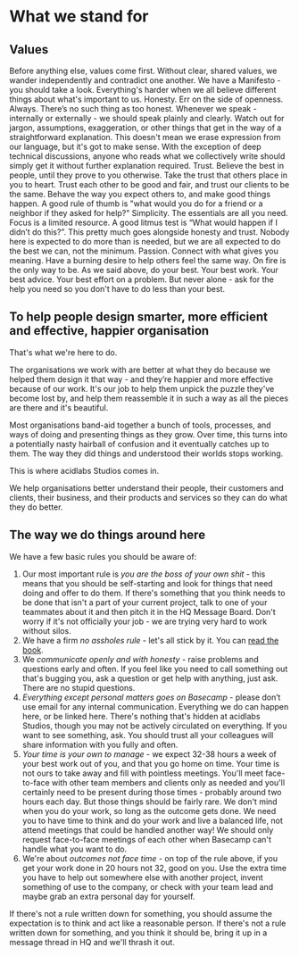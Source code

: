 # What we stand for
## Values
Before anything else, values come first. Without clear, shared values, we wander independently and contradict one another. We have a Manifesto - you should take a look. Everything's harder when we all believe different things about what's important to us.
Honesty. Err on the side of openness. Always. There’s no such thing as too honest. Whenever we speak - internally or externally - we should speak plainly and clearly. Watch out for jargon, assumptions, exaggeration, or other things that get in the way of a straightforward explanation. This doesn't mean we erase expression from our language, but it's got to make sense. With the exception of deep technical discussions, anyone who reads what we collectively write should simply get it without further explanation required.
Trust. Believe the best in people, until they prove to you otherwise. Take the trust that others place in you to heart. Trust each other to be good and fair, and trust our clients to be the same. Behave the way you expect others to, and make good things happen. A good rule of thumb is "what would you do for a friend or a neighbor if they asked for help?"
Simplicity. The essentials are all you need. Focus is a limited resource. A good litmus test is “What would happen if I didn’t do this?”. This pretty much goes alongside honesty and trust. Nobody here is expected to do more than is needed, but we are all expected to do the best we can, not the minimum.
Passion. Connect with what gives you meaning. Have a burning desire to help others feel the same way. On fire is the only way to be. As we said above, do your best. Your best work. Your best advice. Your best effort on a problem. But never alone - ask for the help you need so you don't have to do less than your best.
## To help people design smarter, more efficient and effective, happier organisation
That's what we're here to do.

The organisations we work with are better at what they do because we helped them design it that way - and they’re happier and more effective because of our work. It's our job to help them unpick the puzzle they've become lost by, and help them reassemble it in such a way as all the pieces are there and it's beautiful.

Most organisations band-aid together a bunch of tools, processes, and ways of doing and presenting things as they grow. Over time, this turns into a potentially nasty hairball of confusion and it eventually catches up to them. The way they did things and understood their worlds stops working.

This is where acidlabs Studios comes in.

We help organisations better understand their people, their customers and clients, their business, and their products and services so they can do what they do better.
## The way we do things around here

We have a few basic rules you should be aware of:
1. Our most important rule is _you are the boss of your own shit_ - this means that you should be self-starting and look for things that need doing and offer to do them. If there's something that you think needs to be done that isn't a part of your current project, talk to one of your teammates about it and then pitch it in the HQ Message Board. Don't worry if it's not officially your job - we are trying very hard to work without silos.
2. We have a firm _no assholes rule_ - let's all stick by it. You can [read the book](https://www.goodreads.com/book/show/97905.The_No_Asshole_Rule). 
3. We _communicate openly and with honesty_ - raise problems and questions early and often. If you feel like you need to call something out that's bugging you, ask a question or get help with anything, just ask. There are no stupid questions.
4. _Everything except personal matters goes on Basecamp_ - please don’t use email for any internal communication. Everything we do can happen here, or be linked here. There's nothing that's hidden at acidlabs Studios, though you may not be actively circulated on everything. If you want to see something, ask. You should trust all your colleagues will share information with you fully and often.
5. _Your time is your own to manage_ - we expect 32-38 hours a week of your best work out of you, and that you go home on time. Your time is not ours to take away and fill with pointless meetings. You'll meet face-to-face with other team members and clients only as needed and you'll certainly need to be present during those times - probably around two hours each day. But those things should be fairly rare. We don't mind when you do your work, so long as the outcome gets done. We need you to have time to think and do your work and live a balanced life, not attend meetings that could be handled another way! We should only request face-to-face meetings of each other when Basecamp can't handle what you want to do.
6. We're about _outcomes not face time_ - on top of the rule above, if you get your work done in 20 hours not 32, good on you. Use the extra time you have to help out somewhere else with another project, invent something of use to the company, or check with your team lead and maybe grab an extra personal day for yourself.

If there's not a rule written down for something, you should assume the expectation is to think and act like a reasonable person. If there's not a rule written down for something, and you think it should be, bring it up in a message thread in HQ and we'll thrash it out.
